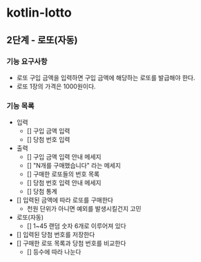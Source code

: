 # kotlin-lotto
## 2단계 - 로또(자동)
### 기능 요구사항
- 로또 구입 금액을 입력하면 구입 금액에 해당하는 로또를 발급해야 한다.
- 로또 1장의 가격은 1000원이다.

### 기능 목록 
- 입력 
  - [] 구입 금액 입력
  - [] 당첨 번호 입력 
- 출력
  - [] 구입 금액 입력 안내 메세지 
  - [] "N개를 구매했습니다" 라는 메세지 
  - [] 구매한 로또들의 번호 목록 
  - [] 당첨 번호 입력 안내 메세지 
  - [] 당첨 통계 
- [] 입력된 금액에 따라 로또를 구매한다 
  - 천원 단위가 아니면 예외를 발생시킬건지 고민 
- 로또(자동)
  - [] 1~45 랜덤 숫자 6개로 이루어져 있다 
- [] 입력된 당첨 번호를 저장한다 
- [] 구매한 로또 목록과 당첨 번호를 비교한다
  - [] 등수에 따라 나눈다